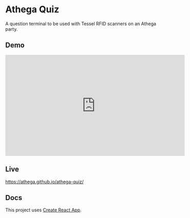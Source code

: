 # Athega Quiz

A question terminal to be used with Tessel RFID scanners on an Athega party.

## Demo
<iframe width="560" height="315" src="https://www.youtube.com/embed/lvRQLC_Uqik" frameborder="0" allowfullscreen></iframe>

## Live

https://athega.github.io/athega-quiz/

## Docs
This project uses [Create React App](https://github.com/facebookincubator/create-react-app).
